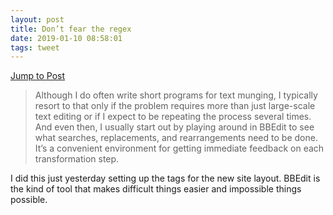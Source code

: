 ```yaml
---
layout: post
title: Don’t fear the regex
date: 2019-01-10 08:58:01
tags: tweet
---
```

[Jump to Post](https://leancrew.com/all-this/2019/01/dont-fear-the-regex/)

> Although I do often write short programs for text munging, I typically resort to that only if the problem requires more than just large-scale text editing or if I expect to be repeating the process several times. And even then, I usually start out by playing around in BBEdit to see what searches, replacements, and rearrangements need to be done. It’s a convenient environment for getting immediate feedback on each transformation step.

I did this just yesterday setting up the tags for the new site layout. BBEdit is the kind of tool that makes difficult things easier and impossible things possible. 